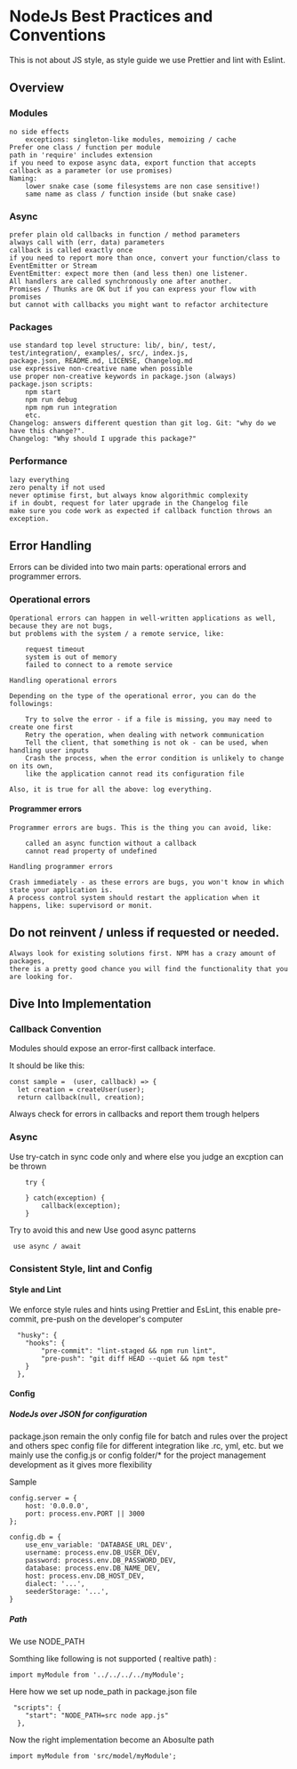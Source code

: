 # NodeJs Best Practices and Conventions

This is not about JS style, as style guide we use Prettier and lint with Eslint.

## Overview

### Modules

    no side effects
        exceptions: singleton-like modules, memoizing / cache
    Prefer one class / function per module
    path in 'require' includes extension
    if you need to expose async data, export function that accepts callback as a parameter (or use promises)
    Naming:
        lower snake case (some filesystems are non case sensitive!)
        same name as class / function inside (but snake case)

### Async

    prefer plain old callbacks in function / method parameters
    always call with (err, data) parameters
    callback is called exactly once
    if you need to report more than once, convert your function/class to EventEmitter or Stream
    EventEmitter: expect more then (and less then) one listener.
    All handlers are called synchronously one after another.
    Promises / Thunks are OK but if you can express your flow with promises 
    but cannot with callbacks you might want to refactor architecture

### Packages 

    use standard top level structure: lib/, bin/, test/, test/integration/, examples/, src/, index.js, 
    package.json, README.md, LICENSE, Changelog.md
    use expressive non-creative name when possible
    use proper non-creative keywords in package.json (always)
    package.json scripts:
        npm start
        npm run debug
        npm npm run integration
        etc.
    Changelog: answers different question than git log. Git: "why do we have this change?". 
    Changelog: "Why should I upgrade this package?"

### Performance 

    lazy everything
    zero penalty if not used
    never optimise first, but always know algorithmic complexity
    if in doubt, request for later upgrade in the Changelog file
    make sure you code work as expected if callback function throws an exception.

## Error Handling

Errors can be divided into two main parts: operational errors and programmer errors.

### Operational errors

    Operational errors can happen in well-written applications as well, because they are not bugs, 
    but problems with the system / a remote service, like:

        request timeout
        system is out of memory
        failed to connect to a remote service

    Handling operational errors

    Depending on the type of the operational error, you can do the followings:

        Try to solve the error - if a file is missing, you may need to create one first
        Retry the operation, when dealing with network communication
        Tell the client, that something is not ok - can be used, when handling user inputs
        Crash the process, when the error condition is unlikely to change on its own, 
        like the application cannot read its configuration file

    Also, it is true for all the above: log everything.

#### Programmer errors

    Programmer errors are bugs. This is the thing you can avoid, like:

        called an async function without a callback
        cannot read property of undefined

    Handling programmer errors

    Crash immediately - as these errors are bugs, you won't know in which state your application is.
    A process control system should restart the application when it happens, like: supervisord or monit.

## Do not reinvent / unless if requested or needed.

    Always look for existing solutions first. NPM has a crazy amount of packages, 
    there is a pretty good chance you will find the functionality that you are looking for.

## Dive Into Implementation

### Callback Convention

Modules should expose an error-first callback interface.

It should be like this:

```
const sample =  (user, callback) => {
  let creation = createUser(user);
  return callback(null, creation);

```

Always check for errors in callbacks and report them trough helpers

### Async

Use try-catch in sync code only and where else you judge an excption can be thrown 

```
    try {

    } catch(exception) {
        callback(exception);
    }

```

Try to avoid this and new
Use good async patterns

```
 use async / await

 ```

### Consistent Style, lint and Config

#### Style and Lint

We enforce style rules and hints using Prettier and EsLint, this enable pre-commit, pre-push on the developer's computer 
```
  "husky": {
    "hooks": {
        "pre-commit": "lint-staged && npm run lint",
        "pre-push": "git diff HEAD --quiet && npm test"
    }
  },
```

#### Config 

##### NodeJs over JSON for configuration

package.json remain the only config file for batch and rules over the project and others spec config file
for different integration like .rc, yml, etc.
but we mainly use the config.js or config folder/* for the project management development as it gives more flexibility 

Sample 

```
config.server = {
    host: '0.0.0.0',
    port: process.env.PORT || 3000
};

config.db = {
    use_env_variable: 'DATABASE_URL_DEV',
    username: process.env.DB_USER_DEV,
    password: process.env.DB_PASSWORD_DEV,
    database: process.env.DB_NAME_DEV,
    host: process.env.DB_HOST_DEV,
    dialect: '...',
    seederStorage: '...',
}
```

##### Path 

We use NODE_PATH 

Somthing like following is not supported ( realtive path) :

```
import myModule from '../../../../myModule';
```

Here how we set up node_path in package.json file 

```
 "scripts": {
    "start": "NODE_PATH=src node app.js"
  },
```

Now the right implementation become an Abosulte path  

```
import myModule from 'src/model/myModule';
```
